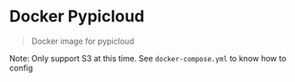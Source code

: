 # Docker Pypicloud

> Docker image for pypicloud

Note: Only support S3 at this time. See `docker-compose.yml` to know how to config
